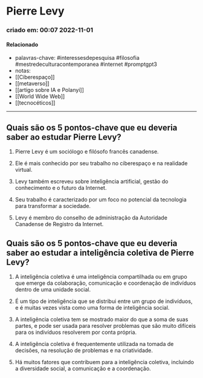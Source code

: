 # Pierre Levy
### criado em: 00:07 2022-11-01

#### Relacionado
- palavras-chave: #interessesdepesquisa #filosofia #mestredeculturacontemporanea #internet #promptgpt3 
- notas:
- [[Ciberespaço]]
- [[metaverso]]
- [[artigo sobre IA e Polanyi]]
- [[World Wide Web]]
- [[tecnocéticos]]
---

  ## Quais são os 5 pontos-chave que eu deveria saber ao estudar Pierre Levy?  
  
1. Pierre Levy é um sociólogo e filósofo francês canadense.  
  
  
2. Ele é mais conhecido por seu trabalho no ciberespaço e na realidade virtual.  
  
  
3. Levy também escreveu sobre inteligência artificial, gestão do conhecimento e o futuro da Internet.  
  
  
4. Seu trabalho é caracterizado por um foco no potencial da tecnologia para transformar a sociedade.  
  
  
5. Levy é membro do conselho de administração da Autoridade Canadense de Registro da Internet.  
  

  

## Quais são os 5 pontos-chave que eu deveria saber ao estudar a inteligência coletiva de Pierre Levy?  
  
1. A inteligência coletiva é uma inteligência compartilhada ou em grupo que emerge da colaboração, comunicação e coordenação de indivíduos dentro de uma unidade social.  
  
  
2. É um tipo de inteligência que se distribui entre um grupo de indivíduos, e é muitas vezes vista como uma forma de inteligência social.  
  
  
3. A inteligência coletiva tem se mostrado maior do que a soma de suas partes, e pode ser usada para resolver problemas que são muito difíceis para os indivíduos resolverem por conta própria.  
  
  
4. A inteligência coletiva é frequentemente utilizada na tomada de decisões, na resolução de problemas e na criatividade.  
  
5. Há muitos fatores que contribuem para a inteligência coletiva, incluindo a diversidade social, a comunicação e a coordenação.
